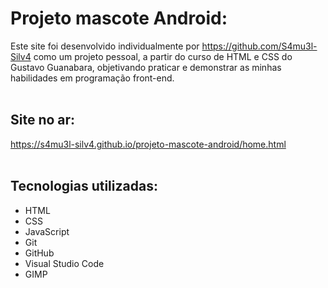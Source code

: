 # Projeto mascote Android:

  Este site foi desenvolvido individualmente por https://github.com/S4mu3l-Silv4 como um projeto pessoal, a partir do curso de HTML e CSS do Gustavo Guanabara, objetivando praticar e demonstrar as minhas habilidades em programação front-end.
  <br>
  <br>
## Site no ar:

  https://s4mu3l-silv4.github.io/projeto-mascote-android/home.html
  <br>
  <br>
## Tecnologias utilizadas:

  - HTML
  - CSS
  - JavaScript
  - Git
  - GitHub
  - Visual Studio Code
  - GIMP

